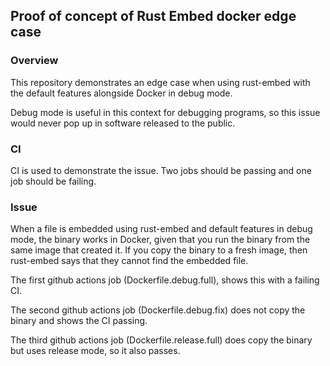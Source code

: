 ## Proof of concept of Rust Embed docker edge case

### Overview

This repository demonstrates an edge case when using rust-embed with the default features alongside Docker in debug mode.

Debug mode is useful in this context for debugging programs, so this issue would never pop up in software released to the public.

### CI

CI is used to demonstrate the issue. Two jobs should be passing and one job should be failing.

### Issue

When a file is embedded using rust-embed and default features in debug mode, the binary works in Docker, given that you run the binary from the same image that created it. If you copy the binary to a fresh image, then rust-embed says that they cannot find the embedded file.

The first github actions job (Dockerfile.debug.full), shows this with a failing CI.

The second github actions job (Dockerfile.debug.fix) does not copy the binary and shows the CI passing.

The third github actions job (Dockerfile.release.full) does copy the binary but uses release mode, so it also passes.
